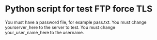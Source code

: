 # Python script for test FTP force TLS

You must have a password file, for example pass.txt. You must change yourserver_here to the server to test. You must change your_user_name_here to the username.
